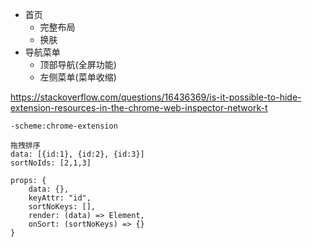 <!-- @format -->

-   首页
    -   完整布局
    -   换肤
-   导航菜单
    -   顶部导航(全屏功能)
    -   左侧菜单(菜单收缩)

https://stackoverflow.com/questions/16436369/is-it-possible-to-hide-extension-resources-in-the-chrome-web-inspector-network-t

```
-scheme:chrome-extension
```

```
拖拽排序
data: [{id:1}, {id:2}, {id:3}]
sortNoIds: [2,1,3]

props: {
    data: {},
    keyAttr: "id",
    sortNoKeys: [],
    render: (data) => Element,
    onSort: (sortNoKeys) => {}
}

```